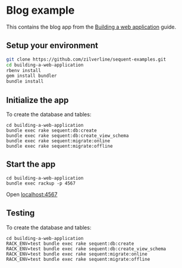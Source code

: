 # Blog example

This contains the blog app from the [Building a web application](https://www.sequent.io/docs/building-a-web-application.html) guide.

## Setup your environment

```bash
git clone https://github.com/zilverline/sequent-examples.git
cd building-a-web-application
rbenv install
gem install bundler
bundle install
```

## Initialize the app

To create the database and tables:

```
cd building-a-web-application
bundle exec rake sequent:db:create
bundle exec rake sequent:db:create_view_schema
bundle exec rake sequent:migrate:online
bundle exec rake sequent:migrate:offline
```

## Start the app

```
cd building-a-web-application
bundle exec rackup -p 4567
```

Open [localhost:4567](http://localhost:4567)

## Testing

To create the database and tables:

```
cd building-a-web-application
RACK_ENV=test bundle exec rake sequent:db:create
RACK_ENV=test bundle exec rake sequent:db:create_view_schema
RACK_ENV=test bundle exec rake sequent:migrate:online
RACK_ENV=test bundle exec rake sequent:migrate:offline
```

